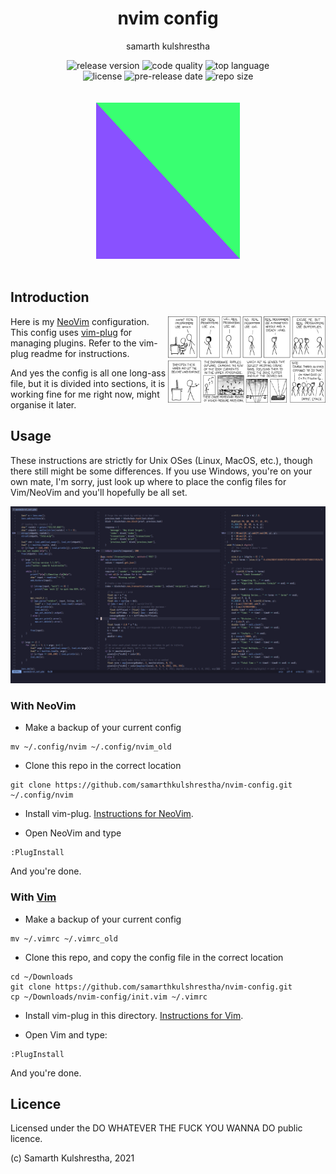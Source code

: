 <div align="center">
<h1>nvim config</h1>

samarth kulshrestha

![release version](https://img.shields.io/github/v/release/samarthkulshrestha/nvim-config?color=%23a039fa&include_prereleases&style=for-the-badge)
![code quality](https://img.shields.io/codefactor/grade/github/samarthkulshrestha/nvim-config/main?style=for-the-badge)
![top language](https://img.shields.io/github/languages/top/samarthkulshrestha/nvim-config?color=%234877f7&style=for-the-badge)
<br>
![license](https://img.shields.io/github/license/samarthkulshrestha/nvim-config?color=%23f2e85a&style=for-the-badge)
![pre-release date](https://img.shields.io/github/release-date-pre/samarthkulshrestha/nvim-config?color=%23f76ad4&style=for-the-badge)
![repo size](https://img.shields.io/github/repo-size/samarthkulshrestha/nvim-config?color=%2346d4a0&style=for-the-badge)
<br/><br/><br/>
![nvim-config logo](assets/nv.png)
<br/><br>
</div>

## Introduction

<img src="assets/real_programmers.png" align="right" style="width: 50%" />

Here is my [NeoVim](https://neovim.io) configuration.
This config uses [vim-plug](https://github.com/junegunn/vim-plug) for managing plugins.
Refer to the vim-plug readme for instructions.

And yes the config is all one long-ass file,
but it is divided into sections,
it is working fine for me right now,
might organise it later.

## Usage

These instructions are strictly for Unix OSes (Linux, MacOS, etc.),
though there still might be some differences.
If you use Windows, you're on your own mate,
I'm sorry, just look up where to place the config files
for Vim/NeoVim and you'll hopefully be all set.

![screenshot](assets/screenshot.png)

### With NeoVim

-   Make a backup of your current config

```
mv ~/.config/nvim ~/.config/nvim_old
```

-   Clone this repo in the correct location

```
git clone https://github.com/samarthkulshrestha/nvim-config.git ~/.config/nvim
```

-   Install vim-plug. [Instructions for NeoVim](https://github.com/junegunn/vim-plug#neovim).

-   Open NeoVim and type

```
:PlugInstall
```

And you're done.

### With [Vim](https://www.vim.org)

-   Make a backup of your current config

```
mv ~/.vimrc ~/.vimrc_old
```

-   Clone this repo, and copy the config file in the correct location

```
cd ~/Downloads
git clone https://github.com/samarthkulshrestha/nvim-config.git
cp ~/Downloads/nvim-config/init.vim ~/.vimrc
```

-   Install vim-plug in this directory. [Instructions for Vim](https://github.com/junegunn/vim-plug#vim).

-   Open Vim and type:

```
:PlugInstall
```

And you're done.

## Licence

Licensed under the DO WHATEVER THE FUCK YOU WANNA DO public licence.

(c) Samarth Kulshrestha, 2021
